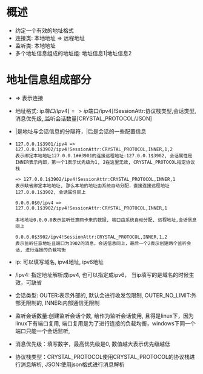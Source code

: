 # 概述

* 约定一个有效的地址格式
* 连接类: 本地地址 => 远程地址
* 监听类: 本地地址
* 多个地址信息组成的地址组: 地址信息1|地址信息2

# 地址信息组成部分

* => 表示连接

* 地址格式: ip$端口/Ipv4[=> ip$端口/ipv4]!SessionAttr:协议栈类型,会话类型,消息优先级,,监听会话数量[CRYSTAL_PROTOCOL/JSON]

* |是地址与会话信息的分隔符，|后是会话的一些配置信息

* ```
  127.0.0.1$3901/ipv4 => 127.0.0.1$3902/ipv4!SessionAttr:CRYSTAL_PROTOCOL,INNER,1,2
  表示绑定本地地址127.0.0.1##3901的连接远程地址:127.0.0.1$3902, 会话属性是INNER表示内部，第一个1表示优先级为1, 2在这里无效, CRYSTAL_PROTOCOL指定协议栈
  
  => 127.0.0.1$3902/ipv4!SessionAttr:CRYSTAL_PROTOCOL,INNER,1
  表示缺省绑定本地地址, 那么本地的地址由系统自动分配，直接连接远程地址127.0.0.1$3902, 会话属性同上
  
  0.0.0.0$0/ipv4 => 127.0.0.1$3902/ipv4!SessionAttr:CRYSTAL_PROTOCOL,INNER,1
  
  本地地址0.0.0.0表示监听任意网卡来的数据, 端口由系统自动分配, 远程地址,会话信息同上
  
  0.0.0.0$3902/ipv4!SessionAttr:CRYSTAL_PROTOCOL,INNER,1,2
  表示监听任意地址且端口为3902的消息，会话信息同上，最后一个2表示创建两个监听会话, 进行连接的负载均衡
  ```

* ip: 可以填写域名, ipv4地址, ipv6地址

* /ipv4: 指定地址解析成ipv4, 也可以指定成ipv6， 当ip填写的是域名的时候生效，可缺省

* 会话类型: OUTER:表示外部的, 默认会进行收发包限制, OUTER_NO_LIMIT:外部无限制的, INNER:内部通信无限制

* 监听会话数量:创建监听会话个数, 给作为监听会话使用, 且得是linux下，因为linux下有端口复用, 端口复用是为了进行连接的负载均衡，windows下同一个端口只能一个会话监听, 

* 消息优先级：填写数字，最高优先级是0, 数值越大表示优先级越低

* 协议栈类型：CRYSTAL_PROTOCOL使用CRYSTAL_PROTOCOL的协议栈进行消息解析, JSON:使用json格式进行消息解析

  